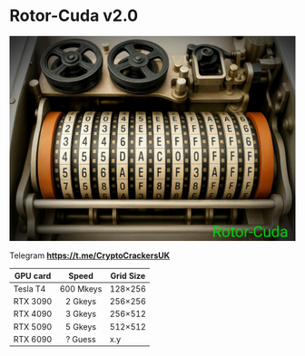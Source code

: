 # Rotor-Cuda  v2.0
![alt text](Linux.jpg "Rotor-Cuda")



Telegram  **https://t.me/CryptoCrackersUK**

 | GPU card |   Speed   |Grid Size|
 |----------|:---------:|---------|
 | Tesla T4 | 600 Mkeys | 128×256 |
 | RTX 3090 |  2 Gkeys  | 256×256 |
 | RTX 4090 |  3 Gkeys  | 256×512 |
 | RTX 5090 |  5 Gkeys  | 512×512 |
 | RTX 6090 |  ? Guess  |   x.y   |
